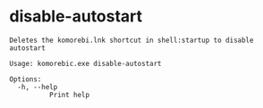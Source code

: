 # disable-autostart

```
Deletes the komorebi.lnk shortcut in shell:startup to disable autostart

Usage: komorebic.exe disable-autostart

Options:
  -h, --help
          Print help

```
